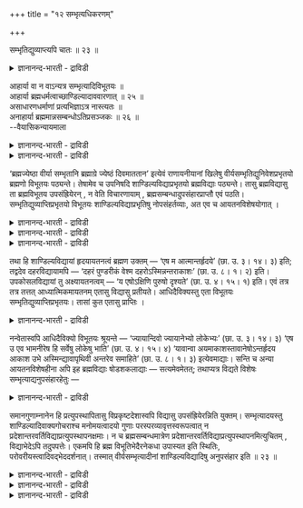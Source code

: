 +++
title = "१२ सम्भृत्यधिकरणम्"

+++

सम्भृतिद्युव्याप्त्यपि चातः ॥ २३ ॥  
<details><summary>ज्ञानानन्द-भारती - द्राविडी</summary>

सम्ब्रुदित्युव्याप्त्यबि साद: ॥ २३ ॥
</details>

आहार्या वा न वाऽन्यत्र सम्भृत्यादिविभूतयः ॥  
आहार्या ब्रह्मधर्मत्वाच्छाण्डिल्यादाववारणात् ॥ २५ ॥  
असाधारणधर्माणां प्रत्यभिज्ञाऽत्र नास्त्यतः ॥  
अनाहार्या ब्रह्ममान्नसम्बन्धोऽतिप्रसञ्जकः ॥ २६ ॥  
--वैयासिकन्यायमाला

<details><summary>ज्ञानानन्द-भारती - द्राविडी</summary>

सम्बिरुदि मुदलिय महिमैगळ् वेऱिडत्तिलुम् सेर्त्तुक् कॊळ्ळ वेण्डियवैगळा?
अल्लदु इल्लैया? पिरह्मत्तिऩ् तर्मङ्गळागवे इरुप्पदालुम्, सेर्क्कक्
कूडादॆऩ्ऱु तडैयिल्लाददिऩालुम्, साण्डिल्य वित्यै मुदलियदिल् सेर्त्तुक्
कॊळ्ळ वेण्डियवै ताऩ्।
</details>

<details><summary>ज्ञानानन्द-भारती - द्राविडी</summary>

पॊदुवायिल्लाद तर्मङ्गळुक्कु इङ्गे ञाबगम् वरुवदु इल्लै ऎऩ्बदिऩाल्
सेर्त्तुक्कॊळ्ळ वेण्डिय वैगळल्ल। (पिरह्मत्तिऱ्कु) तर्ममात्तिरमाग
इरुक्किऱदु ऎऩ्ऱ सम्बन्दम् (पोदुमॆऩ्ऱाल्) अदिबिरसङ्गमागुम्
(ऎल्लावऱ्ऱैयुम् सेर्त्तुक् कॊळ्ळुम्बडि एऱ्पट्टु विडुम्)।
</details>

‘ब्रह्मज्येष्ठा वीर्या सम्भृतानि ब्रह्माग्रे ज्येष्ठं दिवमाततान’ इत्येवं
राणायनीयानां खिलेषु वीर्यसम्भृतिद्युनिवेशप्रभृतयो ब्रह्मणो विभूतयः
पठ्यन्ते। तेषामेव च उपनिषदि शाण्डिल्यविद्याप्रभृतयो ब्रह्मविद्याः
पठ्यन्ते। तासु ब्रह्मविद्यासु ता ब्रह्मविभूतय उपसंह्रियेरन् , न वेति
विचारणायाम् , ब्रह्मसम्बन्धादुपसंहारप्राप्तौ एवं पठति।
सम्भृतिद्युव्याप्तिप्रभृतयो विभूतयः शाण्डिल्यविद्याप्रभृतिषु
नोपसंहर्तव्याः, अत एव च आयतनविशेषयोगात् ।

<details><summary>ज्ञानानन्द-भारती - द्राविडी</summary>

(राणायनीयर्गळुडैय किलत्तिल् पिरह्मत्तिऱ्कु सम्ब्रुदि, त्युलोग वियाप्ति
मुदलाऩ कुणङ्गळ् कूऱप्पट्टिरुक्किऩ्ऱऩ। अदे सागैयैच् चेर्न्द सान्दोक्य
उबनिषत्तिल् साण्डिल्यवित्यै, तहर वित्यैगळिल् हिरुदयत्तिल् पिरह्मोबासऩम्
सॊल्लप्पट्टिरुक्किऱदु। इवऱ्ऱिल् सम्ब्रुदि मुदलाऩ कुणङ्गळै
सेर्क्कवेण्डुमा, वेण्डामा ऎऩ्ऱु संसयम्। ऒरे सागैयाऩदालुम् उबास्यमाऩ
पिरह्मम् ऒऩ्ऱाऩदालुम् सेर्क्कवेण्डुमॆऩ्ऱु पूर्वबक्षम्।
</details>

<details><summary>ज्ञानानन्द-भारती - द्राविडी</summary>

इरु इडङ्गळिलुम् कुणङ्गळ् माऱुबट्टिरुप् पदालुम्, ञाबगम् वरुम्बडि समाऩमाऩ
कुणम् इल्लाददालुम्, साण्डिल्यादि वित्यैगळिल् स्ताऩम् कूऱियिरुप्पदालुम्।
सम्ब्रुत्यादि कुणङ्गळुक्कु उबसम्हारम् किडैयादु। ऎल्ला वित्यैगळिलुम्
उबास्यम् पिरह्ममाऩदाल् अदैक्कॊण्डु मात्तिरम् कुणङ्गळैच् चेर्क्कमुडियादु
ऎऩ्ऱु सित्तान्दम्)।
</details>

<details><summary>ज्ञानानन्द-भारती - द्राविडी</summary>

राणायनीयर्गळुडैय किलङ्गळिल् सिल्लरैयाऩ वेदबागङ्गळिल्) "वीर्यङ्गळ्
पिरह्मत्तै ज्येष्ट माय् (कारणमाय्) उडैयवैगळाग इरुन्दु नऩ्गु
परिक्कप्पट्टदाग (कुऱैयऩ्ऩियिल् ताङ्गप् पट्टदाग) इरुक्किऩ्ऱऩ। इन्द
ज्येष्टमाऩ पिरह्मम् मुदलि लेये स्वर्क्कत्तै व्याबित्तिरुन्ददु” ऎऩ्ऱु
इव्विदम् वीर्यङ्गळिऩ् सम्ब्रुदि (ताङ्गुदल्) स्वर्क्कत्तिलु मिरुप्पदु,
मुदलाऩ विबूदिगळ् (महिमैगळ्) पिरह्मत् तिऱ्कुच् चॊल्लप्पडुगिऩ्ऱऩ।
अवर्गळुडैय उबनिषत् तिलेये (सान्दोक्यत्तिल्) साण्डिल्य वित्यै मुदलाऩ
पिरह्म वित्यैगळ् सॊल्लप्पडुगिऩ्ऱऩ। अन्द प्रह्म वित्यैगळिल् अन्द प्रह्म
विबूदिगळ् सेर्त्तुक्कॊळ्ळप्पडवेण्डियदा इल्लैया, ऎऩ्ऱु विसारिक्कुम् पोदु,
पिरह्मत्तिऩ् सम्बन्दमिरुप्पदाल् सेर्त्तुक्कॊळ्ळ वेण्डियदु ऎऩ्ऱु
एऱ्पडुम्बोदु सॊल्गिऱार्। सम्ब्रुदि, स्वर्क्क (त्युलोग) व्याप्ति मुदलिय
विबूदिगळ् साण्डिल्य वित्यै मुदलाऩवै कळिल् सेर्क्क वेण्डियवै इल्लै,
“अदिऩालेये”, आयदऩ (स्ताऩ) विसे ष सम्बन्दमिरुप्पदालेये।
</details>

तथा हि शाण्डिल्यविद्यायां हृदयायतनत्वं ब्रह्मण उक्तम् — ‘एष म
आत्मान्तर्हृदये’ (छा. उ. ३। १४। ३) इति; तद्वदेव दहरविद्यायामपि — ‘दहरं
पुण्डरीकं वेश्म दहरोऽस्मिन्नन्तराकाशः’ (छा. उ. ८। १। २) इति।
उपकोसलविद्यायां तु अक्ष्यायतनत्वम् — ‘य एषोऽक्षिणि पुरुषो दृश्यते’ (छा.
उ. ४। १५। १) इति। एवं तत्र तत्र तत्तत् आध्यात्मिकमायतनम् एतासु
विद्यासु प्रतीयते। आधिदैविक्यस्तु एता विभूतयः
सम्भृतिद्युव्याप्तिप्रभृतयः। तासां कुत एतासु प्राप्तिः ।

<details><summary>ज्ञानानन्द-भारती - द्राविडी</summary>

ऎप्पडियॆऩ्ऱाल्, साण्डिल्य वित्यैयिल् ह्रुदयत्तै स्ताऩमायुडैय तऩ्मै
पिरह्मत्तिऱ्कु सॊल्लप्पट्टिरुक्किऱदु। "इन्द ऎऩ्ऩुडैय आत्मा
ह्रुदयत्तिऱ्कुळ्" (सान्दोक्यम्।III-१४-३) ऎऩ्ऱु। अदैप् पोलवे तहर
वित्यैयिलुम्गूड “तहरम् (सिऱियदाय्) पुण्डरीगम् (तामरैप्पूवैप्पोल) वेच्म
(इरुप्पिडम्, वीडु); अदऩ् उळ्ळे तहरमाऩ आगासम्” (सान्दोक्यम्। VIII-१-१)
ऎऩ्ऱु उबगोसल वित्यैयिलो “ऎन्द इन्द पुरुषऩ् कण्णिल् पार्क्कप्पडुगिऱारो"
(सान्दोक्यम्। IV-१५-१) ऎऩ्ऱु। कण्णै आयदऩमाग (इरुप्पिडमाग) उळ्ळ तऩ्मै।
इव्विदम् अङ्गङ्गु इन्द वित्यैगळिल् अन्द अन्द आत्यात्मिगमाऩ (सरीर
सम्बन्दमुळ्ळदाऩ्) आयदऩम् तॆरिगिऱदु। सम्ब्रुदि, त्युव्याप्ति मुदलाऩ इन्द
विबूदिगळो आदिदैविगङ्गळ् (तेवदैगळै सम्बन्दित्तवैगळ्);अवैगळुक्कु इवैगळिल्
पिराप्ति (अडैदल्) ऎप्पडि इरुक्क मुडियुम्?
</details>

नन्वेतास्वपि आधिदैविक्यो विभूतयः श्रूयन्ते — ‘ज्यायान्दिवो ज्यायानेभ्यो
लोकेभ्यः’ (छा. उ. ३। १४। ३) ‘एष उ एव भामनीरेष हि सर्वेषु लोकेषु भाति’
(छा. उ. ४। १५। ४) ‘यावान्वा अयमाकाशस्तावानेषोऽन्तर्हृदय आकाश उभे
अस्मिन्द्यावापृथिवी अन्तरेव समाहिते’ (छा. उ. ८। १। ३) इत्येवमाद्याः।
सन्ति च अन्या आयतनविशेषहीना अपि इह ब्रह्मविद्याः षोडशकलाद्याः —
सत्यमेवमेतत्; तथाप्यत्र विद्यते विशेषः सम्भृत्याद्यनुपसंहारहेतुः —

<details><summary>ज्ञानानन्द-भारती - द्राविडी</summary>

इवैगळिलुम्गूड आदिदैविदमाऩ विबूदिगळ्, “स्वर्क्कत्तैयुंविडप् पॆरिदु। इन्द
लोगङ्गळै विडप्पॆरिदु” (सान्दोक्यम्।III-१४-३), “इवर्दाऩ् पामनी
(पिरगासिक्किऱवर्), इवर्दाऩ् ऎल्ला पूदङ्गळिलुम् पिरगासिक्किऱार्”
(सान्दोक्यम्।IV-१५-४), इन्द आगासम् ऎव्वळवो, अव्वळवु
ह्रुदयत्तिऱ्कुळ्ळिरुक्कुम्। इन्द आगासमुम्, त्युलोगम्, पूलोगम् इरण्डुमे
इदऱ्कुळ्ळेये वैक्कप्पट्टिरुक्किऩ्ऱऩ। (सान्दोक्यम्। VIII-१-३) ऎऩ्ऱ इदु
मुदलाऩवैगळ् सॊल्लप्पडुगिऩ् ऱऩवे? स्ताऩ विसेषमिल्लाद १६ कलैगळुडऩ् कूडियदु
मुदलाऩ वेऱु प्रह्म वित्यैगळुम् उळ्ळऩ। ऎऩ्ऱाल्, इदु वास्तवम्दाऩ्।
अप्पडियिरुन्दालुम्गूड, इङ्गे सम्ब्रुदि मुदलियदै सेर्क्कक्कूडाददऱ्कुक्
कारणमाय् विसेषम् (वित्यासम्) इरुक्किऱदु।
</details>

समानगुणाम्नानेन हि प्रत्युपस्थापितासु विप्रकृष्टदेशास्वपि विद्यासु
उपसंह्रियेरन्निति युक्तम्। सम्भृत्यादयस्तु शाण्डिल्यादिवाक्यगोचराश्च
मनोमयत्वादयो गुणाः परस्परव्यावृत्तस्वरूपत्वात् न
प्रदेशान्तरवर्तिविद्याप्रत्युपस्थापनक्षमाः। न च ब्रह्मसम्बन्धमात्रेण
प्रदेशान्तरवर्तिविद्याप्रत्युपस्थापनमित्युचितम् , विद्याभेदेऽपि
तदुपपत्तेः। एकमपि हि ब्रह्म विभूतिभेदैरनेकधा उपास्यत इति स्थितिः,
परोवरीयस्त्वादिवद्भेददर्शनात्। तस्मात् वीर्यसम्भृत्यादीनां
शाण्डिल्यविद्यादिषु अनुपसंहार इति ॥ २३ ॥

<details><summary>ज्ञानानन्द-भारती - द्राविडी</summary>

समाऩमाऩ कुणङ्गळैच् चॊल्वदिऩाल् तळ्ळि युळ्ळ इडङ्गळिलुळ्ळ वित्यैगळुम्गूड
पुत्तियिल् तोऱ्ऱम् अडैयुम्बोदु तळ्ळियुळ्ळ इडङ्गळिलुळ्ळ कुणङ्गळ्
सेर्क्कप्पडुम् ऎऩ्बदु नियायम्। सम्ब्रुदि मुदलाऩ कुणङ्गळुम्, साण्डिल्यम्
मुदलाऩदिलुळ्ळ वाक्कियङ्गळुक्कु विषयमाऩ मऩोमयम् मुदलाऩ कुणङ्गळुमो,
ऒऩ्ऱुक्कॊऩ्ऱु माऱुबट्ट स्वरूबमुळ् ळवैयायिरुप्पदाल्, वेऱु इडत्तिलुळ्ळ
वित्यैयै पुत्तियिल् कॊण्डुवरुवदऱ्कु सक्तियऱ्तुवै।
</details>

<details><summary>ज्ञानानन्द-भारती - द्राविडी</summary>

पिरह्मत्तिऩ् सम्बन्दम् ऎऩ्बदिऩाल् मात्तिरम् वेऱिडत्तिलुळ्ळ वित्यैक्कु
पुत्तियिल् तोऱ्ऱम् ऎऩ्ऱु सॊल्लप्पडुवदिल्लै; वित्यै वेऱु पट्टालुम् कूड
अदु पॊरुन्दुमाऩदिऩाल्। पिरह्मम् ऒऩ्ऱागवे यिरुन्दुम् पल विदमाऩ विबूदि
वेऱु पाडुगळिऩाल् पल विदमाय् उबासिक्कप्पडुगिऱदु ऎऩ्बदु उण्मै।
"परोवरीयस्तवम्" मुदलियदु पोल वेऱ्ऱुमै काणप् पडुवदाल्।
</details>

<details><summary>ज्ञानानन्द-भारती - द्राविडी</summary>

आगैयाल् वीर्यसम्ब्रुदि मुदलाऩवैगळुक्कु साण्डिल्य वित्यै मुदलियवैगळिल्
सेर्प्पदु किडैयादु ऎऩ्ऱु।
</details>

